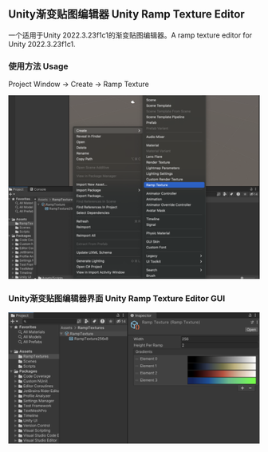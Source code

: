 ## Unity渐变贴图编辑器 Unity Ramp Texture Editor

一个适用于Unity 2022.3.23f1c1的渐变贴图编辑器。A ramp texture editor for Unity 2022.3.23f1c1.

### 使用方法 Usage

Project Window -> Create -> Ramp Texture

![Usage](./Usage.png)

### Unity渐变贴图编辑器界面 Unity Ramp Texture Editor GUI

![RampTextureEditorGUI](./RampTextureEditorGUI.png)